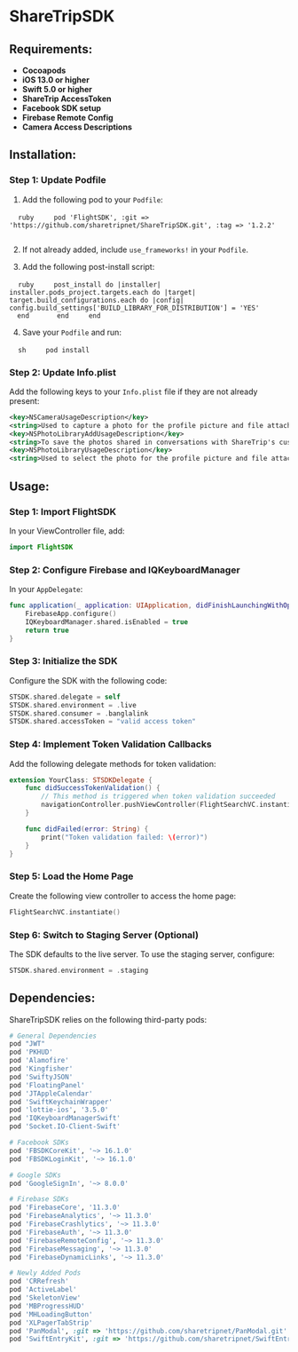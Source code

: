 # ShareTripSDK

## Requirements:
- **Cocoapods**
- **iOS 13.0 or higher**
- **Swift 5.0 or higher**
- **ShareTrip AccessToken**
- **Facebook SDK setup**
- **Firebase Remote Config**
- **Camera Access Descriptions**

## Installation:

### Step 1: Update Podfile

1. Add the following pod to your `Podfile`:

    ```ruby
    pod 'FlightSDK', :git => 'https://github.com/sharetripnet/ShareTripSDK.git', :tag => '1.2.2'
    ```

2. If not already added, include `use_frameworks!` in your `Podfile`.

3. Add the following post-install script:

    ```ruby
    post_install do |installer|
      installer.pods_project.targets.each do |target|
        target.build_configurations.each do |config|
          config.build_settings['BUILD_LIBRARY_FOR_DISTRIBUTION'] = 'YES'
        end
      end
    end
    ```

4. Save your `Podfile` and run:

    ```sh
    pod install
    ```

### Step 2: Update Info.plist

Add the following keys to your `Info.plist` file if they are not already present:

```xml
<key>NSCameraUsageDescription</key>
<string>Used to capture a photo for the profile picture and file attachment</string>
<key>NSPhotoLibraryAddUsageDescription</key>
<string>To save the photos shared in conversations with ShareTrip's customer support</string>
<key>NSPhotoLibraryUsageDescription</key>
<string>Used to select the photo for the profile picture and file attachment</string>
```

## Usage:

### Step 1: Import FlightSDK

In your ViewController file, add:

```swift
import FlightSDK
```

### Step 2: Configure Firebase and IQKeyboardManager

In your `AppDelegate`:

```swift
func application(_ application: UIApplication, didFinishLaunchingWithOptions launchOptions: [UIApplication.LaunchOptionsKey: Any]?) -> Bool {
    FirebaseApp.configure()
    IQKeyboardManager.shared.isEnabled = true
    return true
}
```

### Step 3: Initialize the SDK

Configure the SDK with the following code:

```swift
STSDK.shared.delegate = self
STSDK.shared.environment = .live
STSDK.shared.consumer = .banglalink
STSDK.shared.accessToken = "valid access token"
```

### Step 4: Implement Token Validation Callbacks

Add the following delegate methods for token validation:

```swift
extension YourClass: STSDKDelegate {
    func didSuccessTokenValidation() {
        // This method is triggered when token validation succeeded
        navigationController.pushViewController(FlightSearchVC.instantiate(), animated: true)
    }

    func didFailed(error: String) {
        print("Token validation failed: \(error)")
    }
}
```

### Step 5: Load the Home Page

Create the following view controller to access the home page:

```swift
FlightSearchVC.instantiate()
```

### Step 6: Switch to Staging Server (Optional)

The SDK defaults to the live server. To use the staging server, configure:

```swift
STSDK.shared.environment = .staging
```

## Dependencies:

ShareTripSDK relies on the following third-party pods:

```ruby
# General Dependencies
pod "JWT"
pod 'PKHUD'
pod 'Alamofire'
pod 'Kingfisher'
pod 'SwiftyJSON'
pod 'FloatingPanel'
pod 'JTAppleCalendar'
pod 'SwiftKeychainWrapper'
pod 'lottie-ios', '3.5.0'
pod 'IQKeyboardManagerSwift'
pod 'Socket.IO-Client-Swift'

# Facebook SDKs
pod 'FBSDKCoreKit', '~> 16.1.0'
pod 'FBSDKLoginKit', '~> 16.1.0'

# Google SDKs
pod 'GoogleSignIn', '~> 8.0.0'

# Firebase SDKs
pod 'FirebaseCore', '11.3.0'
pod 'FirebaseAnalytics', '~> 11.3.0'
pod 'FirebaseCrashlytics', '~> 11.3.0'
pod 'FirebaseAuth', '~> 11.3.0'
pod 'FirebaseRemoteConfig', '~> 11.3.0'
pod 'FirebaseMessaging', '~> 11.3.0'
pod 'FirebaseDynamicLinks', '~> 11.3.0'

# Newly Added Pods
pod 'CRRefresh'
pod 'ActiveLabel'
pod 'SkeletonView'
pod 'MBProgressHUD'
pod 'MHLoadingButton'
pod 'XLPagerTabStrip'
pod 'PanModal', :git => 'https://github.com/sharetripnet/PanModal.git'
pod 'SwiftEntryKit', :git => 'https://github.com/sharetripnet/SwiftEntryKit.git', :tag => '2.0.8'
```

